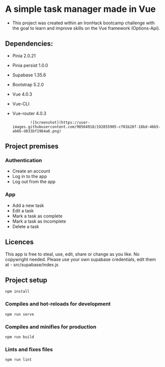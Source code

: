 # A simple task manager made in Vue
- This project was created within an IronHack bootcamp challenge with the goal to learn and improve skills on the Vue framework (Options-Api).

## Dependencies:
- Pinia 2.0.21
- Pinia persist 1.0.0
- Supabase 1.35.6 
- Bootstrap 5.2.0
- Vue 4.0.3
- Vue-CLI
- Vue-router 4.0.3


              ![Screenshot](https://user-images.githubusercontent.com/90564918/192855905-cf01b28f-18bd-46b5-ab6b-d833bf1964a6.png)


## Project premises

### Authentication
- Create an account
- Log in to the app
- Log out from the app

### App
- Add a new task
- Edit a task
- Mark a task as complete
- Mark a task as incomplete
- Delete a task

## Licences
This app is free to steal, use, edit, share or change as you like. No copywright needed.
Please use your own supabase credentials, edit them at - src/supabase/index.js

## Project setup
```
npm install
```
### Compiles and hot-reloads for development
```
npm run serve
```
### Compiles and minifies for production
```
npm run build
```
### Lints and fixes files
```
npm run lint
```
